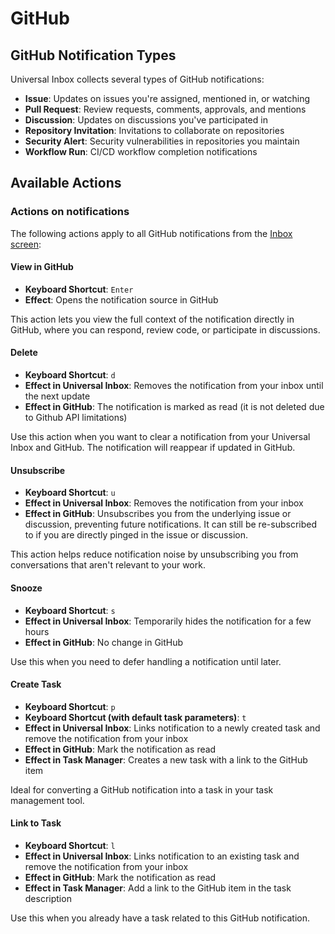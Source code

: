 # GitHub

## GitHub Notification Types

Universal Inbox collects several types of GitHub notifications:

- **Issue**: Updates on issues you're assigned, mentioned in, or watching
- **Pull Request**: Review requests, comments, approvals, and mentions
- **Discussion**: Updates on discussions you've participated in
- **Repository Invitation**: Invitations to collaborate on repositories
- **Security Alert**: Security vulnerabilities in repositories you maintain
- **Workflow Run**: CI/CD workflow completion notifications

## Available Actions

### Actions on notifications

The following actions apply to all GitHub notifications from the [Inbox screen](../../quick_start/inbox_screen.md):

#### View in GitHub

- **Keyboard Shortcut**: `Enter`
- **Effect**: Opens the notification source in GitHub

This action lets you view the full context of the notification directly in GitHub, where you can respond, review code, or participate in discussions.

#### Delete

- **Keyboard Shortcut**: `d`
- **Effect in Universal Inbox**: Removes the notification from your inbox until the next update
- **Effect in GitHub**: The notification is marked as read (it is not deleted due to Github API limitations)

Use this action when you want to clear a notification from your Universal Inbox and GitHub. The notification will reappear if updated in GitHub.

#### Unsubscribe

- **Keyboard Shortcut**: `u`
- **Effect in Universal Inbox**: Removes the notification from your inbox
- **Effect in GitHub**: Unsubscribes you from the underlying issue or discussion, preventing future notifications. It can still be re-subscribed to if you are directly pinged in the issue or discussion.

This action helps reduce notification noise by unsubscribing you from conversations that aren't relevant to your work.

#### Snooze

- **Keyboard Shortcut**: `s`
- **Effect in Universal Inbox**: Temporarily hides the notification for a few hours
- **Effect in GitHub**: No change in GitHub

Use this when you need to defer handling a notification until later.

#### Create Task

- **Keyboard Shortcut**: `p`
- **Keyboard Shortcut (with default task parameters)**: `t`
- **Effect in Universal Inbox**: Links notification to a newly created task and remove the notification from your inbox
- **Effect in GitHub**: Mark the notification as read
- **Effect in Task Manager**: Creates a new task with a link to the GitHub item

Ideal for converting a GitHub notification into a task in your task management tool.

#### Link to Task

- **Keyboard Shortcut**: `l`
- **Effect in Universal Inbox**: Links notification to an existing task and remove the notification from your inbox
- **Effect in GitHub**: Mark the notification as read
- **Effect in Task Manager**: Add a link to the GitHub item in the task description

Use this when you already have a task related to this GitHub notification.
